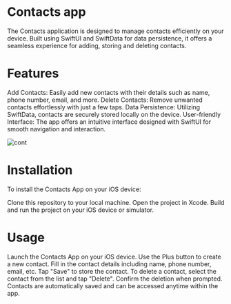 # Contacts app

The Contacts application is designed to manage contacts efficiently on your device. Built using SwiftUI and SwiftData for data persistence, it offers a seamless experience for adding, storing and deleting contacts.
# Features
Add Contacts: Easily add new contacts with their details such as name, phone number, email, and more.
Delete Contacts: Remove unwanted contacts effortlessly with just a few taps.
Data Persistence: Utilizing SwiftData, contacts are securely stored locally on the device.
User-friendly Interface: The app offers an intuitive interface designed with SwiftUI for smooth navigation and interaction.




![cont](https://github.com/rossellambrosio/Contactsapp/assets/148210734/17dde967-3ebb-49a2-a635-900428e277db)





# Installation
To install the Contacts App on your iOS device:

Clone this repository to your local machine.
Open the project in Xcode.
Build and run the project on your iOS device or simulator.

# Usage
Launch the Contacts App on your iOS device.
Use the Plus button to create a new contact.
Fill in the contact details including name, phone number, email, etc.
Tap "Save" to store the contact.
To delete a contact, select the contact from the list and tap "Delete".
Confirm the deletion when prompted.
Contacts are automatically saved and can be accessed anytime within the app.

